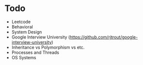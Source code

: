 # Todo

- Leetcode
- Behavioral
- System Design
- Google Interview University (https://github.com/rjtrout/google-interview-university)
- Inheritance vs Polymorphism vs etc.
- Processes and Threads
- OS Systems